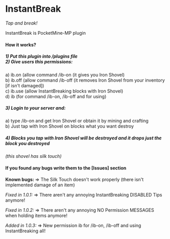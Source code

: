 # InstantBreak
<i>Tap and break!</i>

InstantBreak is PocketMine-MP plugin

<h4>How it works?</h4>

<h5>1) Put this plugin into /plugins file <br>
2) Give users this permissions: </h5>
  a) ib.on
   (allow command /ib-on (it gives you Iron Shovel)<br>
  b) ib.off
   (allow command /ib-off (it removes Iron Shovel from your inventory [if isn't damaged])<br>
  c) ib.use (allow InstantBreaking blocks with Iron Shovel)<br>
  d) ib (for command /ib-on, /ib-off and for using)
  
<h5>3) Login to your server and: </h5>

  a) type /ib-on and get Iron Shovel or obtain it by mining and crafting<br>
  b) Just tap with Iron Shovel on blocks what you want destroy<br>
  
<h5>4)  Blocks you tap with Iron Shovel will be destroyed and it drops just the block you destroyed </h5>
  <i> (this shovel has silk touch) </i>

<h4>If you found any bugs write them to the [Issues] section</h4>

<b>Known bugs: </b>=> The Silk Touch doesn't work properly (there isn't implemented damage of an item)

<i>Fixed in 1.0.1:</i> => There aren't any annoying InstantBreaking DISABLED Tips anymore!

<i>Fixed in 1.0.2:</i> => There aren't any annoying NO Permission MESSAGES when holding items anymore!

<i>Added in 1.0.3:</i> => New permission ib for /ib-on, /ib-off and using InstantBreaking all!
